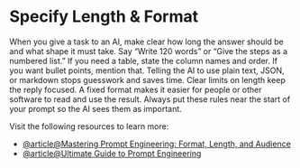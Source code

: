 # Specify Length & Format

When you give a task to an AI, make clear how long the answer should be and what shape it must take. Say “Write 120 words” or “Give the steps as a numbered list.” If you need a table, state the column names and order. If you want bullet points, mention that. Telling the AI to use plain text, JSON, or markdown stops guesswork and saves time. Clear limits on length keep the reply focused. A fixed format makes it easier for people or other software to read and use the result. Always put these rules near the start of your prompt so the AI sees them as important.

Visit the following resources to learn more:

- [@article@Mastering Prompt Engineering: Format, Length, and Audience](https://techlasi.com/savvy/mastering-prompt-engineering-format-length-and-audience-examples-for-2024/)  
- [@article@Ultimate Guide to Prompt Engineering](https://promptdrive.ai/prompt-engineering/)
